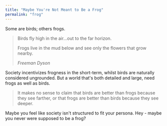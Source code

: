 ```yaml
---
title: "Maybe You're Not Meant to Be a Frog"
permalink: "frog"
---
```


Some are birds; others frogs.

> Birds fly high in the air...out to the far horizon.
>
> Frogs live in the mud below and see only the flowers that grow nearby.
>
> <cite>Freeman Dyson</cite>

Society incentivizes frogness in the short-term, whilst birds are naturally considered ungrounded. But a world that's both detailed and large, need frogs as well as birds.

> It makes no sense to claim that birds are better than frogs because they see farther, or that frogs are better than birds because they see deeper.

Maybe you feel like society isn't structured to fit your persona. Hey - maybe you never were supposed to be a frog?

